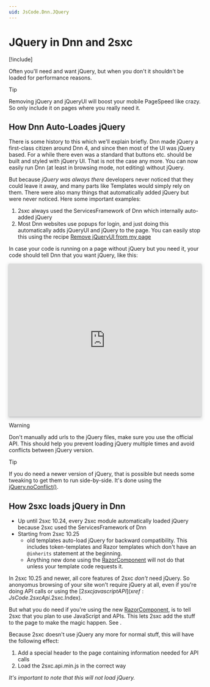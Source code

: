 ```yaml
---
uid: JsCode.Dnn.JQuery
---
```

# JQuery in Dnn and 2sxc

[!include[](~/pages/basics/stack/_shared-float-summary.md)]
<style>.context-box-summary .frameworks-js { visibility: visible; } </style>


Often you'll need and want jQuery, but when you don't it shouldn't be loaded for performance reasons. 

> [!TIP]
> Removing jQuery and jQueryUI will boost your mobile PageSpeed like crazy. 
> So only include it on pages where you really need it. 

## How Dnn Auto-Loades jQuery

There is some history to this which we'll explain briefly. Dnn made jQuery a first-class citizen around Dnn 4, and since then most of the UI was jQuery based. For a while there even was a standard that buttons etc. should be built and styled with jQuery UI. That is not the case any more. You can now easily run Dnn (at least in browsing mode, not editing) without jQuery. 

But because _jQuery was always there_ developers never noticed that they could leave it away, and many parts like Templates would simply rely on them. There were also many things that automatically added jQuery but were never noticed. Here some important examples:

1. 2sxc always used the ServicesFramework of Dnn which internally auto-added jQuery
1. Most Dnn websites use popups for login, and just doing this automatically adds jQueryUI and jQuery to the page. You can easily stop this using the recipe [Remove jQueryUI from my page](https://azing.org/dnn-community/r/fjgSyTfI)

In case your code is running on a page without jQuery but you need it, your code should tell Dnn that you want jQuery, like this:

<iframe src="https://azing.org/dnn-community/r/YqJFbNKH?embed=1" width="100%" height="400" frameborder="0" allowfullscreen style="box-shadow: 0 1px 3px rgba(60,64,67,.3), 0 4px 8px 3px rgba(60,64,67,.15)"></iframe>

> [!WARNING]
> Don't manually add urls to the jQuery files, make sure you use the official API. This should help you prevent loading jQuery multiple times and avoid conflicts between jQuery version.

> [!TIP]
> If you do need a newer version of jQuery, that is possible but needs some tweaking to get them to run side-by-side. It's done using the [jQuery.noConflict()](https://api.jquery.com/jQuery.noConflict/).

## How 2sxc loads jQuery in Dnn

* Up until 2sxc 10.24, every 2sxc module automatically loaded jQuery because 2sxc used the ServicesFramework of Dnn
* Starting from 2sxc 10.25 
  * old templates auto-load jQuery for backward compatibility. This includes token-templates and Razor templates which don't have an `@inherits` statement at the beginning. 
  * Anything new done using the [RazorComponent](xref:NetCode.Razor.Component) will not do that unless your template code requests it.

In 2sxc 10.25 and newer, all core features of 2sxc _don't_ need jQuery. So anonyomus browsing of your site won't require jQuery at all, even if you're doing API calls or using the [$2sxc javascript API](xref:JsCode.2sxcApi.$2sxc.Index). 

But what you do need if you're using the new [RazorComponent](xref:NetCode.Razor.Component), 
is to tell 2sxc that you plan to use JavaScript and APIs. 
This lets 2sxc add the stuff to the page to make the magic happen. 
See [](xref:JsCode.2sxcApi.Activate.Index).

Because 2sxc doesn't use jQuery any more for normal stuff, this will have the following effect:

1. Add a special header to the page containing information needed for API calls
1. Load the 2sxc.api.min.js in the correct way

_It's important to note that this will not load jQuery._





